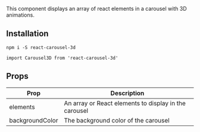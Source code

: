 This component displays an array of react elements in a carousel with 3D animations.

## Installation

``npm i -S react-carousel-3d``

``import Carousel3D from 'react-carousel-3d'``

## Props

| Prop | Description |
| --- | --- |
| elements | An array or React elements to display in the carousel |
| backgroundColor | The background color of the carousel |
